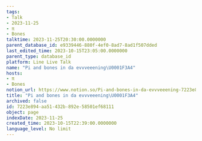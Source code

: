 ```yaml
---
tags:
- Talk
- 2023-11-25
- π
- Bones
talktime: 2023-11-25T20:30:00.0000000
parent_database_id: e9339446-880f-4ef0-8ad7-8ad1f507dded
last_edited_time: 2023-10-15T23:05:00.0000000
parent_type: database_id
platform: Line Live Talk
name: "Pi and bones in da evvveeening\U0001F3A4"
hosts:
- π
- Bones
notion_url: https://www.notion.so/Pi-and-bones-in-da-evvveeening-7223e894aa51432b892e58501ef68111
title: "Pi and bones in da evvveeening\U0001F3A4"
archived: false
id: 7223e894-aa51-432b-892e-58501ef68111
object: page
indexDate: 2023-11-25
created_time: 2023-10-15T22:39:00.0000000
language_level: No limit
---
```



   
   
   
   

   
























